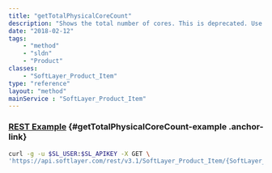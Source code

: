 ```yaml
---
title: "getTotalPhysicalCoreCount"
description: "Shows the total number of cores. This is deprecated. Use [SoftLayer_Product_Item::getCapacity](/reference/services/SoftLayer_Product_Item/getCapacity) for guest_core products and [SoftLayer_Product_Item::getTotalPhysicalCoreCapacity](/reference/services/SoftLayer_Product_Item/getTotalPhysicalCoreCapacity) for server products"
date: "2018-02-12"
tags:
    - "method"
    - "sldn"
    - "Product"
classes:
    - "SoftLayer_Product_Item"
type: "reference"
layout: "method"
mainService : "SoftLayer_Product_Item"
---
```


### [REST Example](#getTotalPhysicalCoreCount-example) <a href="/article/rest/"><i class="fas fa-question"></i></a> {#getTotalPhysicalCoreCount-example .anchor-link} 
```bash
curl -g -u $SL_USER:$SL_APIKEY -X GET \
'https://api.softlayer.com/rest/v3.1/SoftLayer_Product_Item/{SoftLayer_Product_ItemID}/getTotalPhysicalCoreCount'
```
